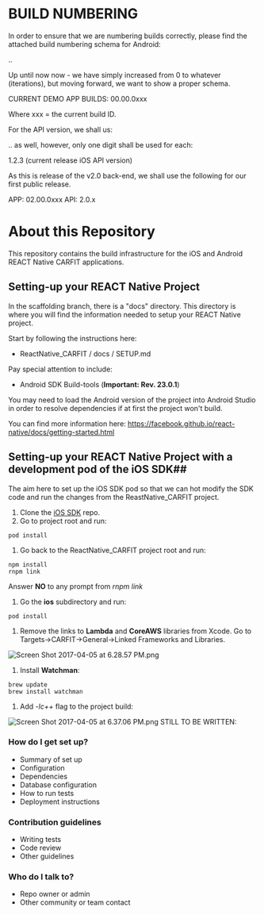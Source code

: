 # BUILD NUMBERING #

In order to ensure that we are numbering builds correctly, please find the attached build numbering schema for Android:

<major>.<minor>.<subminor>

Up until now now - we have simply increased from 0 to whatever (iterations), but moving forward, we want to show a proper schema.

CURRENT DEMO APP BUILDS: 00.00.0xxx

Where xxx = the current build ID.

For the API version, we shall us:

<major>.<minor>.<subminor> as well, however, only one digit shall be used for each:

1.2.3 (current release iOS API version)

As this is release of the v2.0 back-end, we shall use the following for our first public release.

APP: 02.00.0xxx API: 2.0.x


# About this Repository #

This repository contains the build infrastructure for the iOS and Android REACT Native CARFIT applications.

## Setting-up your REACT Native Project ##

In the scaffolding branch, there is a "docs" directory.  This directory is where you will find the information needed to setup your REACT Native project.

Start by following the instructions here:

* ReactNative_CARFIT / docs / SETUP.md 

Pay special attention to include:

* Android SDK Build-tools (**Important: Rev. 23.0.1**)

You may need to load the Android version of the project into Android Studio in order to resolve dependencies if at first the project won't build.

You can find more information here:
https://facebook.github.io/react-native/docs/getting-started.html

## Setting-up your REACT Native Project with a development pod of the iOS SDK##

The aim here to set up the iOS SDK pod so that we can hot modify the SDK code and run the changes from the ReastNative_CARFIT project.

1. Clone the [iOS SDK](https://bitbucket.org/carfit_platform/sdk.ios.car.fit) repo.
1. Go to project root and run:
```
pod install
```
1. Go back to the ReactNative_CARFIT project root and run:
```
npm install
rnpm link
```
Answer **NO** to any prompt from *rnpm link*
1. Go the **ios** subdirectory and run:
```
pod install
```
1. Remove the links to **Lambda** and **CoreAWS** libraries from Xcode. Go to Targets->CARFIT->General->Linked Frameworks and Libraries.

![Screen Shot 2017-04-05 at 6.28.57 PM.png](https://bitbucket.org/repo/a8gzEn/images/1388710182-Screen%20Shot%202017-04-05%20at%206.28.57%20PM.png)

1. Install **Watchman**:
```
brew update
brew install watchman
```
1. Add *-lc++* flag to the project build:

![Screen Shot 2017-04-05 at 6.37.06 PM.png](https://bitbucket.org/repo/a8gzEn/images/3566227418-Screen%20Shot%202017-04-05%20at%206.37.06%20PM.png)
STILL TO BE WRITTEN:

### How do I get set up? ###

* Summary of set up
* Configuration
* Dependencies
* Database configuration
* How to run tests
* Deployment instructions

### Contribution guidelines ###

* Writing tests
* Code review
* Other guidelines

### Who do I talk to? ###

* Repo owner or admin
* Other community or team contact